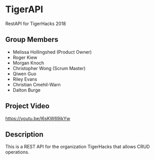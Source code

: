 # TigerAPI
RestAPI for TigerHacks 2018 

## Group Members

* Melissa Hollingshed (Product Owner)
* Roger Kiew
* Morgan Knoch
* Christopher Wong (Scrum Master)
* Qiwen Guo
* Riley Evans
* Christian Cmehil-Warn
* Dalton Burge

## Project Video
https://youtu.be/l6sKW69ikYw

## Description 
This is a REST API for the organization TigerHacks that allows CRUD operations.